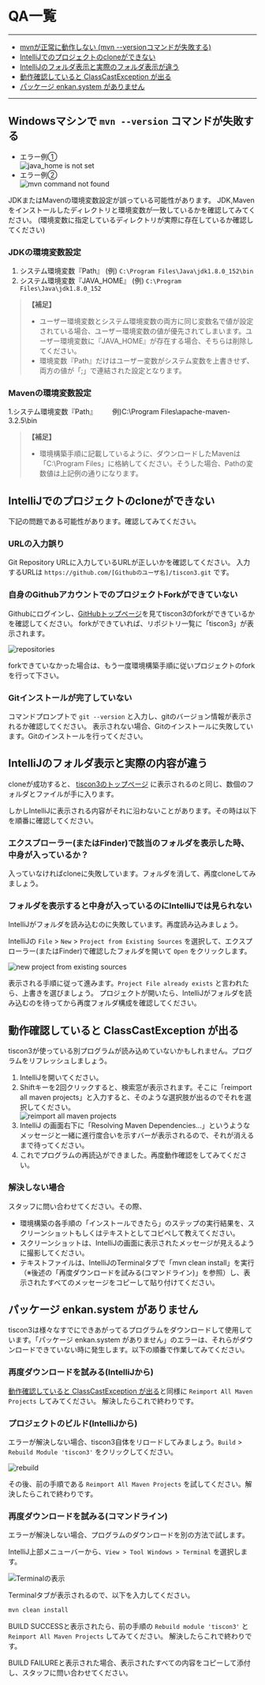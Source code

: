 # QA一覧

***
* [mvnが正常に動作しない (mvn --versionコマンドが失敗する)](#mvnが正常に動作しない-mvn---versionコマンドが失敗する)
* [IntelliJでのプロジェクトのcloneができない](#intellijでのプロジェクトのcloneができない)
* [IntelliJのフォルダ表示と実際のフォルダ表示が違う](#intellijのフォルダ表示と実際の内容が違う)
* [動作確認していると ClassCastException が出る](#動作確認していると-classcastexception-が出る)
* [パッケージ enkan.system がありません](#パッケージ-enkansystem-がありません)

***

## Windowsマシンで `mvn --version` コマンドが失敗する

* エラー例①<br>
![java_home is not set](../image/qa_javahome.png)
* エラー例②<br>
![mvn command not found](../image/qa_mvnpath.png)

JDKまたはMavenの環境変数設定が誤っている可能性があります。
JDK,Mavenをインストールしたディレクトリと環境変数が一致しているかを確認してみてください。
(環境変数に指定しているディレクトリが実際に存在しているか確認してください)

### JDKの環境変数設定
1. システム環境変数『Path』 (例) `C:\Program Files\Java\jdk1.8.0_152\bin`
1. システム環境変数『JAVA_HOME』 (例) `C:\Program Files\Java\jdk1.8.0_152`

> **【補足】**
> * ユーザー環境変数とシステム環境変数の両方に同じ変数名で値が設定されている場合、ユーザー環境変数の値が優先されてしまいます。ユーザー環境変数に『JAVA_HOME』が存在する場合、そちらは削除してください。
> * 環境変数『Path』だけはユーザー変数がシステム変数を上書きせず、両方の値が「;」で連結された設定となります。

### Mavenの環境変数設定
1.システム環境変数『Path』
　　例)C:\Program Files\apache-maven-3.2.5\bin

> **【補足】**
> * 環境構築手順に記載しているように、ダウンロードしたMavenは「C:\Program Files」に格納してください。そうした場合、Pathの変数値は上記例の通りになります。

## IntelliJでのプロジェクトのcloneができない
下記の問題である可能性があります。確認してみてください。

### URLの入力誤り
Git Repository URLに入力しているURLが正しいかを確認してください。
入力するURLは `https://github.com/[Githubのユーザ名]/tiscon3.git` です。

### 自身のGithubアカウントでのプロジェクトForkができていない
Githubにログインし、[GitHubトップページ](https://github.com/)を見てtiscon3のforkができているかを確認してください。
forkができていれば、リポジトリ一覧に「tiscon3」が表示されます。

![repositories](../image/qa_github_top.png)

forkできていなかった場合は、もう一度環境構築手順に従いプロジェクトのforkを行って下さい。

### Gitインストールが完了していない
コマンドプロンプトで `git --version` と入力し、gitのバージョン情報が表示されるか確認してください。
表示されない場合、Gitのインストールに失敗しています。Gitのインストールを行ってください。

## IntelliJのフォルダ表示と実際の内容が違う
cloneが成功すると、 [tiscon3のトップページ](https://github.com/tiscon/tiscon3) に表示されるのと同じ、数個のフォルダとファイルが手に入ります。

しかしIntelliJに表示される内容がそれに沿わないことがあります。その時は以下を順番に確認してください。

### エクスプローラー(またはFinder)で該当のフォルダを表示した時、中身が入っているか？
入っていなければcloneに失敗しています。フォルダを消して、再度cloneしてみましょう。

### フォルダを表示すると中身が入っているのにIntelliJでは見られない
IntelliJがフォルダを読み込むのに失敗しています。再度読み込みましょう。

IntelliJの `File` > `New` > `Project from Existing Sources` を選択して、エクスプローラー(またはFinder)で確認したフォルダを開いて `Open` をクリックします。

![new project from existing sources](../image/intellij_new_project-from-existing-sources.png)

表示される手順に従って進みます。`Project File already exists` と言われたら、上書きを選びましょう。
プロジェクトが開いたら、IntelliJがフォルダを読み込むのを待ってから再度フォルダ構成を確認してください。

## 動作確認していると ClassCastException が出る
tiscon3が使っている別プログラムが読み込めていないかもしれません。プログラムをリフレッシュしましょう。

1. IntelliJを開いてください。
1. Shiftキーを2回クリックすると、検索窓が表示されます。そこに「reimport all maven projects」と入力すると、そのような選択肢が出るのでそれを選択してください。<br>
![reimport all maven projects](../image/intellij_search_reimport-all-maven-projects.png)
1. IntelliJ の画面右下に「Resolving Maven Dependencies...」というようなメッセージと一緒に進行度合いを示すバーが表示されるので、それが消えるまで待ってください。
1. これでプログラムの再読込ができました。再度動作確認をしてみてください。

### 解決しない場合
スタッフに問い合わせてください。その際、

* 環境構築の各手順の「インストールできたら」のステップの実行結果を、スクリーンショットもしくはテキストとしてコピペして教えてください。
* スクリーンショットは、IntelliJの画面に表示されたメッセージが見えるように撮影してください。
* テキストファイルは、IntelliJのTerminalタブで「mvn clean install」を実行（※後述の「再度ダウンロードを試みる(コマンドライン)」を参照）し、表示されたすべてのメッセージをコピーして貼り付けてください。

## パッケージ enkan.system がありません
tiscon3は様々なすでにできあがってるプログラムをダウンロードして使用しています。「パッケージ enkan.system がありません」のエラーは、それらがダウンロードできていない時に発生します。以下の順番で作業してみてください。

### 再度ダウンロードを試みる(IntelliJから)
[動作確認していると ClassCastException が出る](#動作確認していると-classcastexception-が出る)と同様に `Reimport All Maven Projects` してみてください。
解決したらこれで終わりです。

### プロジェクトのビルド(IntelliJから)
エラーが解決しない場合、tiscon3自体をリロードしてみましょう。`Build` > `Rebuild Module 'tiscon3'` をクリックしてください。

![rebuild](../image/intellij_rebuild-module.png)

その後、前の手順である `Reimport All Maven Projects` を試してください。解決したらこれで終わりです。

### 再度ダウンロードを試みる(コマンドライン)
エラーが解決しない場合、プログラムのダウンロードを別の方法で試します。

IntelliJ上部メニューバーから、`View > Tool Windows > Terminal` を選択します。

![Terminalの表示](../image/intellij_open_terminal.png)

Terminalタブが表示されるので、以下を入力してください。
```sh
mvn clean install
```

BUILD SUCCESSと表示されたら、前の手順の `Rebuild module 'tiscon3'` と `Reimport All Maven Projects` してみてください。
解決したらこれで終わりです。

BUILD FAILUREと表示された場合、表示されたすべての内容をコピーして添付し、スタッフに問い合わせてください。
